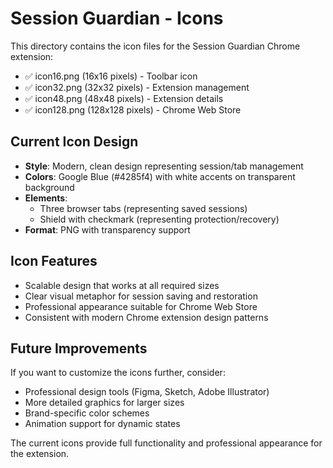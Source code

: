 # Session Guardian - Icons

This directory contains the icon files for the Session Guardian Chrome extension:

- ✅ icon16.png (16x16 pixels) - Toolbar icon
- ✅ icon32.png (32x32 pixels) - Extension management
- ✅ icon48.png (48x48 pixels) - Extension details
- ✅ icon128.png (128x128 pixels) - Chrome Web Store

## Current Icon Design

- **Style**: Modern, clean design representing session/tab management
- **Colors**: Google Blue (#4285f4) with white accents on transparent background
- **Elements**:
  - Three browser tabs (representing saved sessions)
  - Shield with checkmark (representing protection/recovery)
- **Format**: PNG with transparency support

## Icon Features

- Scalable design that works at all required sizes
- Clear visual metaphor for session saving and restoration
- Professional appearance suitable for Chrome Web Store
- Consistent with modern Chrome extension design patterns

## Future Improvements

If you want to customize the icons further, consider:

- Professional design tools (Figma, Sketch, Adobe Illustrator)
- More detailed graphics for larger sizes
- Brand-specific color schemes
- Animation support for dynamic states

The current icons provide full functionality and professional appearance for the extension.
